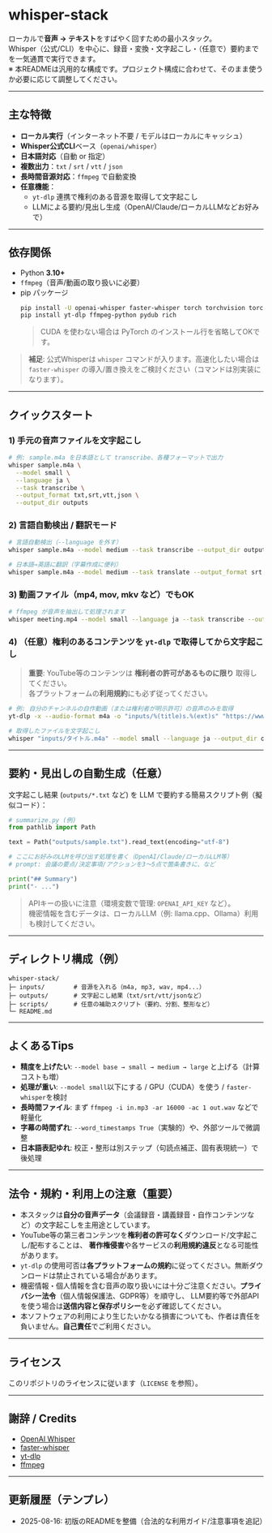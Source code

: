 # whisper-stack

ローカルで**音声 → テキスト**をすばやく回すための最小スタック。  
Whisper（公式/CLI）を中心に、録音・変換・文字起こし・（任意で）要約までを一気通貫で実行できます。  
※ 本READMEは汎用的な構成です。プロジェクト構成に合わせて、そのまま使うか必要に応じて調整してください。

---

## 主な特徴

- **ローカル実行**（インターネット不要 / モデルはローカルにキャッシュ）
- **Whisper公式CLI**ベース（`openai/whisper`）
- **日本語対応**（自動 or 指定）
- **複数出力**：`txt` / `srt` / `vtt` / `json`
- **長時間音源対応**：`ffmpeg` で自動変換
- **任意機能**：
  - `yt-dlp` 連携で権利のある音源を取得して文字起こし
  - LLMによる要約/見出し生成（OpenAI/Claude/ローカルLLMなどお好みで）

---

## 依存関係

- Python **3.10+**
- `ffmpeg`（音声/動画の取り扱いに必要）
- pip パッケージ
  ```bash
  pip install -U openai-whisper faster-whisper torch torchvision torchaudio --index-url https://download.pytorch.org/whl/cu118
  pip install yt-dlp ffmpeg-python pydub rich
  ```
  > CUDA を使わない場合は PyTorch のインストール行を省略してOKです。

> **補足**: 公式Whisperは `whisper` コマンドが入ります。高速化したい場合は `faster-whisper` の導入/置き換えをご検討ください（コマンドは別実装になります）。

---

## クイックスタート

### 1) 手元の音声ファイルを文字起こし
```bash
# 例: sample.m4a を日本語として transcribe、各種フォーマットで出力
whisper sample.m4a \
  --model small \
  --language ja \
  --task transcribe \
  --output_format txt,srt,vtt,json \
  --output_dir outputs
```

### 2) 言語自動検出 / 翻訳モード
```bash
# 言語自動検出（--language を外す）
whisper sample.m4a --model medium --task transcribe --output_dir outputs

# 日本語→英語に翻訳（字幕作成に便利）
whisper sample.m4a --model medium --task translate --output_format srt --output_dir outputs
```

### 3) 動画ファイル（mp4, mov, mkv など）でもOK
```bash
# ffmpeg が音声を抽出して処理されます
whisper meeting.mp4 --model small --language ja --task transcribe --output_dir outputs
```

### 4) （任意）権利のあるコンテンツを `yt-dlp` で取得してから文字起こし
> **重要**: YouTube等のコンテンツは **権利者の許可があるものに限り** 取得してください。  
> 各プラットフォームの**利用規約**にも必ず従ってください。

```bash
# 例: 自分のチャンネルの自作動画（または権利者が明示許可）の音声のみを取得
yt-dlp -x --audio-format m4a -o "inputs/%(title)s.%(ext)s" "https://www.youtube.com/watch?v=VIDEO_ID"

# 取得したファイルを文字起こし
whisper "inputs/タイトル.m4a" --model small --language ja --output_dir outputs
```

---

## 要約・見出しの自動生成（任意）

文字起こし結果 (`outputs/*.txt` など) を LLM で要約する簡易スクリプト例（擬似コード）：
```python
# summarize.py (例)
from pathlib import Path

text = Path("outputs/sample.txt").read_text(encoding="utf-8")

# ここにお好みのLLMを呼び出す処理を書く（OpenAI/Claude/ローカルLLM等）
# prompt: 会議の要点/決定事項/アクションを3〜5点で箇条書きに、など

print("## Summary")
print("- ...")
```

> APIキーの扱いに注意（環境変数で管理: `OPENAI_API_KEY` など）。  
> 機密情報を含むデータは、ローカルLLM（例: llama.cpp、Ollama）利用も検討してください。

---

## ディレクトリ構成（例）

```
whisper-stack/
├─ inputs/        # 音源を入れる（m4a, mp3, wav, mp4...）
├─ outputs/       # 文字起こし結果（txt/srt/vtt/jsonなど）
├─ scripts/       # 任意の補助スクリプト（要約、分割、整形など）
└─ README.md
```

---

## よくあるTips

- **精度を上げたい**: `--model base → small → medium → large` と上げる（計算コストも増）
- **処理が重い**: `--model small`以下にする / GPU（CUDA）を使う / `faster-whisper`を検討
- **長時間ファイル**: まず `ffmpeg -i in.mp3 -ar 16000 -ac 1 out.wav` などで軽量化
- **字幕の時間ずれ**: `--word_timestamps True`（実験的）や、外部ツールで微調整
- **日本語表記ゆれ**: 校正・整形は別ステップ（句読点補正、固有表現統一）で後処理

---

## 法令・規約・利用上の注意（重要）

- 本スタックは**自分の音声データ**（会議録音・講義録音・自作コンテンツなど）の文字起こしを主用途としています。  
- YouTube等の第三者コンテンツを**権利者の許可なく**ダウンロード/文字起こし/配布することは、
  **著作権侵害**や各サービスの**利用規約違反**となる可能性があります。  
- `yt-dlp` の使用可否は**各プラットフォームの規約**に従ってください。無断ダウンロードは禁止されている場合があります。
- 機密情報・個人情報を含む音声の取り扱いには十分ご注意ください。**プライバシー法令**（個人情報保護法、GDPR等）を順守し、
  LLM要約等で外部APIを使う場合は**送信内容と保存ポリシー**を必ず確認してください。
- 本ソフトウェアの利用により生じたいかなる損害についても、作者は責任を負いません。**自己責任**でご利用ください。

---

## ライセンス

このリポジトリのライセンスに従います（`LICENSE` を参照）。

---

## 謝辞 / Credits

- [OpenAI Whisper](https://github.com/openai/whisper)
- [faster-whisper](https://github.com/guillaumekln/faster-whisper)
- [yt-dlp](https://github.com/yt-dlp/yt-dlp)
- [ffmpeg](https://ffmpeg.org/)

---

## 更新履歴（テンプレ）

- 2025-08-16: 初版のREADMEを整備（合法的な利用ガイド/注意事項を追記）
